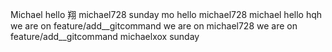 Michael hello 翔 michael728 sunday mo
hello michael728
michael hello hqh
we are on feature/add__gitcommand
we are on michael728
we are on feature/add__gitcommand michaelxox
sunday
